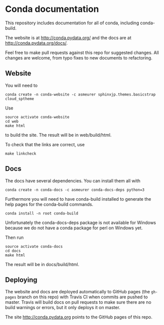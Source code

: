 # Conda documentation


This repository includes documentation for all of conda, including
conda-build.

The website is at http://conda.pydata.org/ and the docs are at http://conda.pydata.org/docs/.

Feel free to make pull requests against this repo for suggested changes. All
changes are welcome, from typo fixes to new documents to refactoring.

## Website

You will need to

    conda create -n conda-website -c asmeurer sphinxjp.themes.basicstrap cloud_sptheme

Use

    source activate conda-website
    cd web
    make html

to build the site.  The result will be in web/build/html.

To check that the links are correct, use

    make linkcheck

## Docs

The docs have several dependencies. You can install them all with

    conda create -n conda-docs -c asmeurer conda-docs-deps python=3

Furthermore you will need to have conda-build installed to generate the help
pages for the conda-build commands.

    conda install -n root conda-build

Unfortunately the conda-docs-deps package is not available for Windows because
we do not have a conda package for perl on Windows yet.

Then run

    source activate conda-docs
    cd docs
    make html

The result will be in docs/build/html.

## Deploying

The website and docs are deployed automatically to GitHub pages (the
`gh-pages` branch on this repo) with Travis CI when commits are pushed to
master. Travis will build docs on pull requests to make sure there are no
build warnings or errors, but it only deploys it on master.

The site http://conda.pydata.org points to the GitHub pages of this repo.
